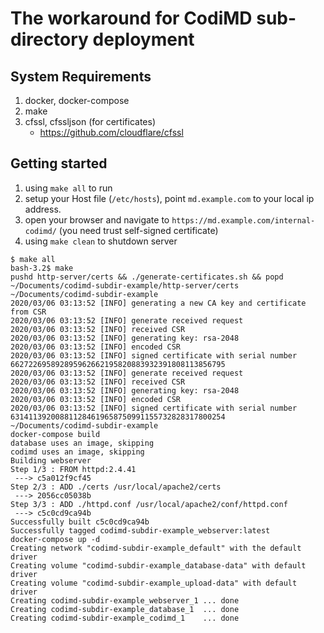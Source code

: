 # The workaround for CodiMD sub-directory deployment

## System Requirements
1. docker, docker-compose
1. make
1. cfssl, cfssljson (for certificates)
    - https://github.com/cloudflare/cfssl

## Getting started

1. using `make all` to run
2. setup your Host file (`/etc/hosts`), point `md.example.com` to your local ip address. 
3. open your browser and navigate to `https://md.example.com/internal-codimd/` (you need trust self-signed certificate)
4. using `make clean` to shutdown server
```
$ make all
bash-3.2$ make
pushd http-server/certs && ./generate-certificates.sh && popd
~/Documents/codimd-subdir-example/http-server/certs ~/Documents/codimd-subdir-example
2020/03/06 03:13:52 [INFO] generating a new CA key and certificate from CSR
2020/03/06 03:13:52 [INFO] generate received request
2020/03/06 03:13:52 [INFO] received CSR
2020/03/06 03:13:52 [INFO] generating key: rsa-2048
2020/03/06 03:13:52 [INFO] encoded CSR
2020/03/06 03:13:52 [INFO] signed certificate with serial number 662722695892895962662195820883932391808113856795
2020/03/06 03:13:52 [INFO] generate received request
2020/03/06 03:13:52 [INFO] received CSR
2020/03/06 03:13:52 [INFO] generating key: rsa-2048
2020/03/06 03:13:52 [INFO] encoded CSR
2020/03/06 03:13:52 [INFO] signed certificate with serial number 631411392008811284619658750991155732828317800254
~/Documents/codimd-subdir-example
docker-compose build
database uses an image, skipping
codimd uses an image, skipping
Building webserver
Step 1/3 : FROM httpd:2.4.41
 ---> c5a012f9cf45
Step 2/3 : ADD ./certs /usr/local/apache2/certs
 ---> 2056cc05038b
Step 3/3 : ADD ./httpd.conf /usr/local/apache2/conf/httpd.conf
 ---> c5c0cd9ca94b
Successfully built c5c0cd9ca94b
Successfully tagged codimd-subdir-example_webserver:latest
docker-compose up -d
Creating network "codimd-subdir-example_default" with the default driver
Creating volume "codimd-subdir-example_database-data" with default driver
Creating volume "codimd-subdir-example_upload-data" with default driver
Creating codimd-subdir-example_webserver_1 ... done
Creating codimd-subdir-example_database_1  ... done
Creating codimd-subdir-example_codimd_1    ... done
```
